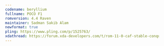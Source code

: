 ```yaml
---
codename: beryllium
fullname: POCO F1
romversion: 4.4 Raven
maintainer: Sadman Sakib Alam
newformat: true
pling: https://www.pling.com/p/1525763/
xdathread: https://forum.xda-developers.com/t/rom-11-0-caf-stable-conqueros-4-2-raven-for-poco-f1-beryllium-beta.4280091/
---
```

